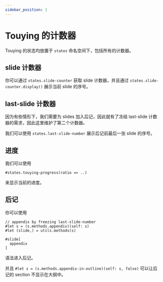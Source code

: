 ```yaml
---
sidebar_position: 1
---
```


# Touying 的计数器

Touying 的状态均放置于 `states` 命名空间下，包括所有的计数器。

## slide 计数器

你可以通过 `states.slide-counter` 获取 slide 计数器，并且通过 `states.slide-counter.display()` 展示当前 slide 的序号。


## last-slide 计数器

因为有些情形下，我们需要为 slides 加入后记，因此就有了冻结 last-slide 计数器的需求，因此这里维护了第二个计数器。

我们可以使用 `states.last-slide-number` 展示后记前最后一张 slide 的序号。


## 进度

我们可以使用

```typst
#states.touying-progress(ratio => ..)
```

来显示当前的进度。


## 后记

你可以使用

```typst
// appendix by freezing last-slide-number
#let s = (s.methods.appendix)(self: s)
#let (slide,) = utils.methods(s)

#slide[
  appendix
]
```

语法进入后记。

并且 `#let s = (s.methods.appendix-in-outline)(self: s, false)` 可以让后记的 section 不显示在大纲中。